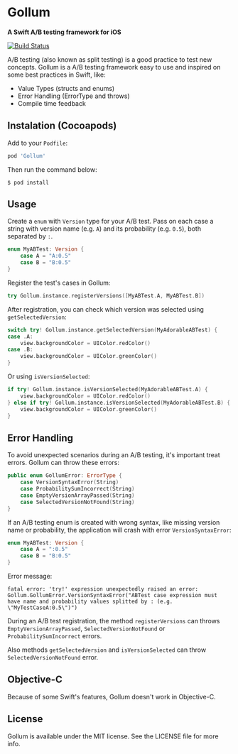 # Gollum
**A Swift A/B testing framework for iOS**

[![Build Status](https://travis-ci.org/eduardoeof/Gollum.svg?branch=master)](https://travis-ci.org/eduardoeof/Gollum)


A/B testing (also known as split testing) is a good practice to test new concepts. Gollum is a A/B testing framework easy to use and inspired on some best practices in Swift, like:
* Value Types (structs and enums)
* Error Handling (ErrorType and throws)
* Compile time feedback

## Instalation (Cocoapods)
Add to your `Podfile`:
```rb
pod 'Gollum'
```
Then run the command below:
```
$ pod install
```
## Usage
Create a `enum` with `Version` type for your A/B test. Pass on each case a string with version name (e.g. `A`) and its probability (e.g. `0.5`), both separated by `:`.
```swift
enum MyABTest: Version {
    case A = "A:0.5"
    case B = "B:0.5"
}
```
Register the test's cases in Gollum:
```swift
try Gollum.instance.registerVersions([MyABTest.A, MyABTest.B])
```
After registration, you can check which version was selected using `getSelectedVersion`:

```swift
switch try! Gollum.instance.getSelectedVersion(MyAdorableABTest) {
case .A:
    view.backgroundColor = UIColor.redColor()
case .B:
    view.backgroundColor = UIColor.greenColor()
}
```
Or using `isVersionSelected`:

```swift
if try! Gollum.instance.isVersionSelected(MyAdorableABTest.A) {
    view.backgroundColor = UIColor.redColor()
} else if try! Gollum.instance.isVersionSelected(MyAdorableABTest.B) {
    view.backgroundColor = UIColor.greenColor()
}
```

## Error Handling
To avoid unexpected scenarios during an A/B testing, it's important treat errors. Gollum can throw these errors:
```swift
public enum GollumError: ErrorType {
    case VersionSyntaxError(String)
    case ProbabilitySumIncorrect(String)
    case EmptyVersionArrayPassed(String)
    case SelectedVersionNotFound(String)
}
```
If an A/B testing enum is created with wrong syntax, like missing version name or probability, the application will crash with error `VersionSyntaxError`:
```swift
enum MyABTest: Version {
    case A = ":0.5"
    case B = "B:0.5"
}
```
Error message:
```
fatal error: 'try!' expression unexpectedly raised an error: Gollum.GollumError.VersionSyntaxError("ABTest case expression must have name and probability values splitted by : (e.g. \"MyTestCaseA:0.5\")")
```
During an A/B test registration, the method `registerVersions` can throws `EmptyVersionArrayPassed`, `SelectedVersionNotFound` or `ProbabilitySumIncorrect` errors.

Also methods `getSelectedVersion` and `isVersionSelected` can throw `SelectedVersionNotFound` error.

## Objective-C
Because of some Swift's features, Gollum doesn't work in Objective-C.

## License
Gollum is available under the MIT license. See the LICENSE file for more info.
